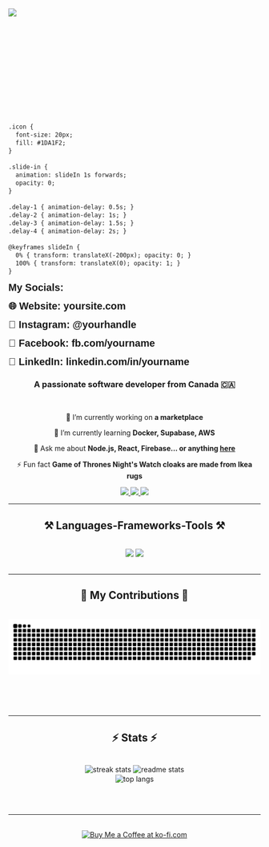 
<h1 align="Left">
    <img src="https://readme-typing-svg.herokuapp.com/?font=Exo+2&size=16&color=5A0F98&pause=1000&repeat=false&left=true&width=700&height=70&duration=4000&lines=I+am+John+Carlo+C.+Ledesma" />
</h1>
<svg width="600" height="200" xmlns="http://www.w3.org/2000/svg">
  <style>
    .text {
      font: bold 20px sans-serif;
      fill: #000;
    }

    .icon {
      font-size: 20px;
      fill: #1DA1F2;
    }

    .slide-in {
      animation: slideIn 1s forwards;
      opacity: 0;
    }

    .delay-1 { animation-delay: 0.5s; }
    .delay-2 { animation-delay: 1s; }
    .delay-3 { animation-delay: 1.5s; }
    .delay-4 { animation-delay: 2s; }

    @keyframes slideIn {
      0% { transform: translateX(-200px); opacity: 0; }
      100% { transform: translateX(0); opacity: 1; }
    }
  </style>

  <!-- Title -->
  <text x="10" y="30" class="text slide-in" style="animation-delay: 0s">My Socials:</text>

  <!-- Website -->
  <text x="40" y="70" class="text slide-in delay-1">🌐 Website: yoursite.com</text>

  <!-- Instagram -->
  <text x="40" y="100" class="text slide-in delay-2">📸 Instagram: @yourhandle</text>

  <!-- Facebook -->
  <text x="40" y="130" class="text slide-in delay-3">📘 Facebook: fb.com/yourname</text>

  <!-- LinkedIn -->
  <text x="40" y="160" class="text slide-in delay-4">💼 LinkedIn: linkedin.com/in/yourname</text>
</svg>

<h3 align="center">A passionate software developer from Canada 🇨🇦</h3>

<br/>

<div align="center">
 
 🔭 I’m currently working on **a marketplace**
 
 🌱 I’m currently learning **Docker, Supabase, AWS**

💬 Ask me about **Node.js, React, Firebase... or anything [here](https://github.com/salesp07/salesp07/issues)**

⚡ Fun fact **Game of Thrones Night's Watch cloaks are made from Ikea rugs**

 </div>
 
<div align="center"> 
  <a href="mailto:pedro.sales.muniz@gmail.com">
    <img src="https://img.shields.io/badge/Gmail-333333?style=for-the-badge&logo=gmail&logoColor=red" />
  </a>
  <a href="https://linkedin.com/in/pedro-sales-muniz" target="_blank">
    <img src="https://img.shields.io/badge/LinkedIn-0077B5?style=for-the-badge&logo=linkedin&logoColor=white" target="_blank" />
  </a>
  <a href="https://salesp07.github.io" target="_blank">
     <img src="https://img.shields.io/badge/Portfolio-FF5722?style=for-the-badge&logo=todoist&logoColor=white" target="_blank" /> <!-- sqlite, safari, google-chrome are other good icon options -->
  </a>
</div>

 <hr/>
 
<h2 align="center">⚒️ Languages-Frameworks-Tools ⚒️</h2>
<br/>
<div align="center">
    <img src="https://skillicons.dev/icons?i=react,bootstrap,mui,html,css,vscode,github,figma,tailwind,git,r" />
    <img src="https://skillicons.dev/icons?i=nodejs,python,javascript,typescript,express,firebase,mongodb,c,java,nextjs,mysql,flask" /><br>
</div>

<br/>
<hr/>

<div align="center">
  <h2>🐍 My Contributions 🐍</h2>
  <br>
  <img alt="snake eating my contributions" src="https://raw.githubusercontent.com/salesp07/salesp07/output/github-contribution-grid-snake.svg" />
  
  <br/><br/><br/>
</div>

<hr/>

<h2 align="center">⚡ Stats ⚡</h2>
<br>
<div align=center>
  <img width=390 src="https://github-readme-streak-stats-salesp07.vercel.app/?user=salesp07&count_private=true&theme=react&border_radius=10" alt="streak stats"/>
  <img width=390 src="https://github-readme-stats-salesp07.vercel.app/api?username=salesp07&count_private=true&show_icons=true&theme=react&rank_icon=github&border_radius=10" alt="readme stats" />
  <br/>
  <img width=325 align="center" src="https://github-readme-stats-salesp07.vercel.app/api/top-langs/?username=salesp07&hide=HTML&langs_count=8&layout=compact&theme=react&border_radius=10&size_weight=0.5&count_weight=0.5&exclude_repo=github-readme-stats" alt="top langs" />
</div>

<br/><br/>

<hr/>

<br/>

<div align="center">
<a href='https://ko-fi.com/V7V4RAK9C' target='_blank'><img height='64' style='border:0px;height:64px;' src='https://storage.ko-fi.com/cdn/kofi1.png?v=3' border='0' alt='Buy Me a Coffee at ko-fi.com' /></a>
</div>

<br/>

